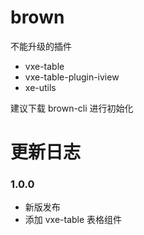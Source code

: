 # brown

不能升级的插件
- vxe-table
- vxe-table-plugin-iview
- xe-utils

建议下载 brown-cli 进行初始化

# 更新日志

### 1.0.0
* 新版发布
* 添加 vxe-table 表格组件